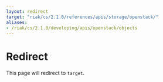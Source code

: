 ```yaml
---
layout: redirect
target: "riak/cs/2.1.0/references/apis/storage/openstack/"
aliases:
- /riak/cs/2.1.0/developing/apis/openstack/objects
---
```


# Redirect

This page will redirect to `target`.
